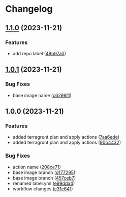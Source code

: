 # Changelog

## [1.1.0](https://github.com/wayofdev/gh-actions-terragrunt/compare/v1.0.1...v1.1.0) (2023-11-21)


### Features

* add repo label ([49b97a0](https://github.com/wayofdev/gh-actions-terragrunt/commit/49b97a04519d17b45c77f2210d0bb1c124534bfe))

## [1.0.1](https://github.com/wayofdev/gh-actions-terragrunt/compare/v1.0.0...v1.0.1) (2023-11-21)


### Bug Fixes

* base image name ([c6299f1](https://github.com/wayofdev/gh-actions-terragrunt/commit/c6299f124ee2866217657891399bde9a01bd793f))

## 1.0.0 (2023-11-21)


### Features

* added terragrunt plan and apply actions ([7aa6ede](https://github.com/wayofdev/gh-actions-terragrunt/commit/7aa6ede8a23a9f493458391cabc4408e73ed2dff))
* added terragrunt plan and apply actions ([90b4432](https://github.com/wayofdev/gh-actions-terragrunt/commit/90b44324630c7e1e7990f11678e414748c7887b3))


### Bug Fixes

* action name ([208ce71](https://github.com/wayofdev/gh-actions-terragrunt/commit/208ce719accba57c38f85229459b7ffb1d5c3cab))
* base image branch ([d177295](https://github.com/wayofdev/gh-actions-terragrunt/commit/d177295f5445be445d5cca90294f899f1846bafa))
* base image branch ([457ceb7](https://github.com/wayofdev/gh-actions-terragrunt/commit/457ceb759ce4e657341c6445023ea1d69f78457f))
* renamed label.yml ([e99dda4](https://github.com/wayofdev/gh-actions-terragrunt/commit/e99dda4b9a1dfc54b5a215390ba931538328e578))
* workflow changes ([c31c641](https://github.com/wayofdev/gh-actions-terragrunt/commit/c31c6415927f61c97610b7cac6c584a9e77eb5ff))
